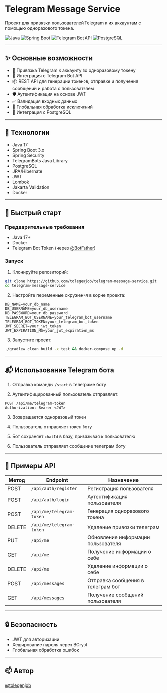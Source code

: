 # Telegram Message Service

Проект для привязки пользователей Telegram к их аккаунтам с помощью одноразового токена.

![Java](https://img.shields.io/badge/Java-17-blue.svg)
![Spring Boot](https://img.shields.io/badge/Spring%20Boot-3.x-brightgreen.svg)
![Telegram Bot API](https://img.shields.io/badge/Telegram%20Bot-API-blue.svg)
![PostgreSQL](https://img.shields.io/badge/PostgreSQL-Database-blue.svg)

---

## ✨ Основные возможности

- 🔐 Привязка Telegram к аккаунту по одноразовому токену
- 🤖 Интеграция с Telegram Bot API
- 📦 REST API для генерации токенов, отправке и получения сообщений и работа с пользователем
- 🛡 Аутентификация на основе JWT
- ✅ Валидация входных данных
- 📝 Глобальная обработка исключений
- 🐘 Интеграция с PostgreSQL

---

## 🧩 Технологии

- Java 17
- Spring Boot 3.x
- Spring Security
- TelegramBots Java Library
- PostgreSQL
- JPA/Hibernate
- JWT
- Lombok
- Jakarta Validation
- Docker

---

## 🚀 Быстрый старт

### Предварительные требования

- Java 17+
- Docker
- Telegram Bot Token (через [@BotFather](https://t.me/BotFather))

### Запуск

1. Клонируйте репозиторий:

```bash
git clone https://github.com/tolegenjob/telegram-message-service.git
cd telegram-message-service
```

2. Настройте переменные окружения в корне проекта:

```env
DB_NAME=your_db_name
DB_USERNAME=your_db_username
DB_PASSWORD=your_db_password
TELEGRAM_BOT_USERNAME=your_telegram_bot_username
TELEGRAM_BOT_TOKEN=your_telegram_bot_token
JWT_SECRET=your_jwt_token
JWT_EXPIRATION_MS=your_jwt_expiration_ms
```

3. Запустите проект:

```bash
./gradlew clean build -x test && docker-compose up -d
```

---

## 📬 Использование Telegram бота

1. Отправка команды ``` /start ``` в телеграме боту 

2. Аутентифицированный пользователь отправляет:

```
POST /api/me/telegram-token
Authorization: Bearer <JWT>
```

3. Возвращается одноразовый токен

4. Пользователь отправляет токен боту

5. Бот сохраняет `chatId` в базу, привязывая к пользователю

6. Пользователь отправляет сообщение телеграм боту

---

## 📑 Примеры API

| Метод  | Endpoint                   | Назначение                         |
|--------|----------------------------|------------------------------------|
| POST   | `/api/auth/register`       | Регистрация пользователя           |
| POST   | `/api/auth/login`          | Аутентификация пользователя        |
| POST   | `/api/me/telegram-token`   | Генерация одноразового токена      |
| DELETE | `/api/me/telegram-token`   | Удаление привязки телеграм         |
| PUT    | `/api/me`                  | Обновление информации пользователя |
| GET    | `/api/me`                  | Получение информации о себе        |
| DELETE | `/api/me`                  | Удаление информации о себе         |
| POST   | `/api/messages`            | Отправка сообщения в телеграм бот  |
| GET    | `/api/messages`            | Получение сообщений пользователя   |

---

## 🔒 Безопасность

- JWT для авторизации
- Хеширование пароля через BCrypt
- Глобальная обработка ошибок

---

## 📫 Автор

[@tolegenjob](https://github.com/tolegenjob)
